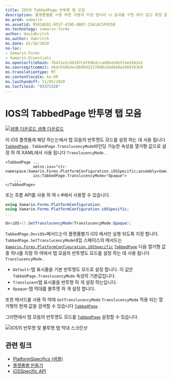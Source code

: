 ```yaml
---
title: IOS의 TabbedPage 반투명 탭 모음
description: 플랫폼별를 사용 하면 사용자 지정 렌더러 나 효과를 구현 하지 않고 특정 플랫폼 에서만 사용할 수 있는 기능을 사용할 수 있습니다. 이 문서에서는 TabbedPage에서 탭 모음의 반투명도 모드를 설정 하는 iOS 플랫폼별를 사용 하는 방법을 설명 합니다.
ms.prod: xamarin
ms.assetid: 9581AE81-9557-47AD-8B07-25A1AC5F055B
ms.technology: xamarin-forms
author: davidbritch
ms.author: dabritch
ms.date: 01/16/2020
no-loc:
- Xamarin.Forms
- Xamarin.Essentials
ms.openlocfilehash: f6431e2cbb187cbf89bdccad0ba5de57eed162e1
ms.sourcegitcommit: ebdc016b3ec0b06915170d0cbbd9e0e2469763b9
ms.translationtype: MT
ms.contentlocale: ko-KR
ms.lasthandoff: 11/05/2020
ms.locfileid: "93371328"
---
```

# <a name="tabbedpage-translucent-tab-bar-on-ios"></a>IOS의 TabbedPage 반투명 탭 모음

[![샘플 다운로드](~/media/shared/download.png) 샘플 다운로드](/samples/xamarin/xamarin-forms-samples/userinterface-platformspecifics)

이 iOS 플랫폼에 해당 하는는에서 탭 모음의 반투명도 모드를 설정 하는 데 사용 됩니다 [`TabbedPage`](xref:Xamarin.Forms.TabbedPage) . `TabbedPage.TranslucencyMode`바인딩 가능한 속성을 열거형 값으로 설정 하 여 XAML에서 사용 됩니다 `TranslucencyMode` .

```xaml
<TabbedPage ...
            xmlns:ios="clr-namespace:Xamarin.Forms.PlatformConfiguration.iOSSpecific;assembly=Xamarin.Forms.Core"
            ios:TabbedPage.TranslucencyMode="Opaque">
    ...
</TabbedPage>
```

또는 흐름 API를 사용 하 여 c #에서 사용할 수 있습니다.

```csharp
using Xamarin.Forms.PlatformConfiguration;
using Xamarin.Forms.PlatformConfiguration.iOSSpecific;
...

On<iOS>().SetTranslucencyMode(TranslucencyMode.Opaque);
```

`TabbedPage.On<iOS>`메서드는이 플랫폼별가 iOS 에서만 실행 되도록 지정 합니다. `TabbedPage.SetTranslucencyMode`네임 스페이스의 메서드는 [`Xamarin.Forms.PlatformConfiguration.iOSSpecific`](xref:Xamarin.Forms.PlatformConfiguration.iOSSpecific) [`TabbedPage`](xref:Xamarin.Forms.TabbedPage) 다음 열거형 값 중 하나를 지정 하 여에서 탭 모음의 반투명도 모드를 설정 하는 데 사용 됩니다 `TranslucencyMode` .

- `Default`-탭 표시줄을 기본 반투명도 모드로 설정 합니다. 이 값은 `TabbedPage.TranslucencyMode` 속성의 기본값입니다.
- `Translucent`탭 표시줄을 반투명 하 게 설정 하는입니다.
- `Opaque`-탭 막대를 불투명 하 게 설정 합니다.

또한 메서드를 사용 하 여에 `GetTranslucencyMode` `TranslucencyMode` 적용 되는 열거형의 현재 값을 검색할 수 있습니다 [`TabbedPage`](xref:Xamarin.Forms.TabbedPage) .

그러면에서 탭 모음의 반투명도 모드를 [`TabbedPage`](xref:Xamarin.Forms.TabbedPage) 설정할 수 있습니다.

![IOS의 반투명 및 불투명 탭 막대 스크린샷](tabbedpage-translucent-tabbar-images/translucencymodes.png "반투명 및 불투명 탭 막대")

## <a name="related-links"></a>관련 링크

- [PlatformSpecifics (샘플)](/samples/xamarin/xamarin-forms-samples/userinterface-platformspecifics)
- [플랫폼별 만들기](~/xamarin-forms/platform/platform-specifics/index.md#creating-platform-specifics)
- [iOSSpecific API](xref:Xamarin.Forms.PlatformConfiguration.iOSSpecific)